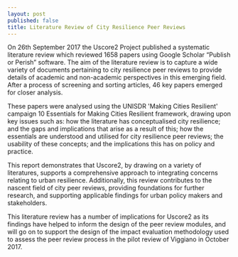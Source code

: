 ```yaml
---
layout: post
published: false
title: Literature Review of City Resilience Peer Reviews
---
```

On 26th September 2017 the Uscore2 Project published a systematic literature review which reviewed 1658 papers using Google Scholar “Publish or Perish” software. The aim of the literature review is to capture a wide variety of documents pertaining to city resilience peer reviews to provide details of academic and non-academic perspectives in this emerging field. After a process of screening and sorting articles, 46 key papers emerged for closer analysis.

These papers were analysed using the UNISDR 'Making Cities Resilient' campaign 10 Essentials for Making Cities Resilient framework, drawing upon key issues such as: how the literature has conceptualised city resilience; and the gaps and implications that arise as a result of this; how the essentials are understood and utilised for city resilience peer reviews; the usability of these concepts; and the implications this has on policy and practice.

This report demonstrates that Uscore2, by drawing on a variety of literatures, supports a comprehensive approach to integrating concerns relating to urban resilience. Additionally, this review contributes to the nascent field of city peer reviews, providing foundations for further research, and supporting applicable findings for urban policy makers and stakeholders.

This literature review has a number of implications for Uscore2 as its findings have helped to inform the design of the peer review modules, and will go on to support the design of the impact evaluation methodology used to assess the peer review process in the pilot review of Viggiano in October 2017.


